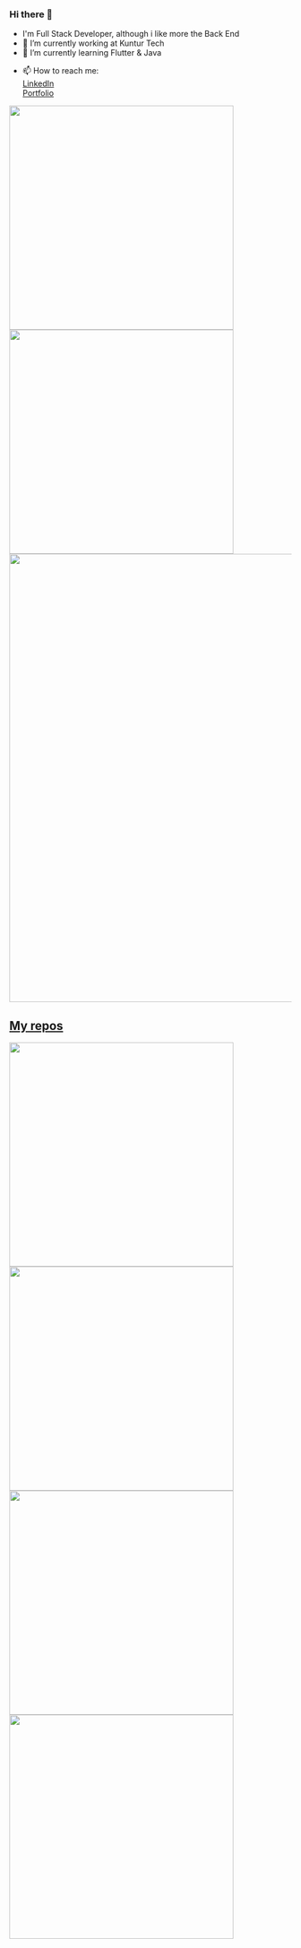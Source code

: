 
### Hi there 👋
<!--**Tanito/Tanito** is a ✨ _special_ ✨ repository because its `README.md` (this file) appears on your GitHub profile.

Here are some ideas to get you started:
-->
- I'm Full Stack Developer, although i like more the Back End
- 🔭 I’m currently working at Kuntur Tech
- 🌱 I’m currently learning Flutter & Java
<!-- - 👯 I’m looking to collaborate on ...
- 🤔 I’m looking for help with ...
- 💬 Ask me about ... -->
- 📫 How to reach me: <br>
 <a href="https://www.linkedin.com/in/ulises-delia/">LinkedIn</a> <br>
 <a href="https://ulises-delia.vercel.app">Portfolio</a>




<p align="left">
  <a href="https://github.com/Tanito"><img width="400" src="https://github-readme-stats.vercel.app/api?username=Tanito&show_icons=true&theme=react">
  <a href="https://github.com/Tanito"><img width="400" src="https://github-readme-stats.vercel.app/api/top-langs/?username=Tanito&hide=html,scss,css,objective-c, shell&langs_count=10&layout=compact&theme=react">
<a href="https://github.com/Tanito"><img width="800" src="https://github-profile-trophy.vercel.app/?username=Tanito&row=1&column=5&theme=discord">
</p>
    
## My repos
    
<p align="left">
  
   <a href="https://github.com/Tanito/quizapp_BACKEND-1"><img width="400" src="https://github-readme-stats.vercel.app/api/pin/?username=Tanito&repo=quizapp_BACKEND-1&langs_count=5&theme=react">
  <a href="https://github.com/Tanito/QuizApp"><img width="400" src="https://github-readme-stats.vercel.app/api/pin/?username=Tanito&card_height=300&&repo=QuizApp&langs_count=5&layout=compact&theme=react">
  <a href="https://github.com/Tanito/WineStore"><img width="400" src="https://github-readme-stats.vercel.app/api/pin/?username=Tanito&repo=WineStore&layout=compact&theme=react">
  <a href="https://github.com/Tanito/control-flota"><img width="400" src="https://github-readme-stats.vercel.app/api/pin/?username=Tanito&repo=control-flota&hide=html,scss,css&langs_count=10&layout=compact&theme=react">
</p>  
